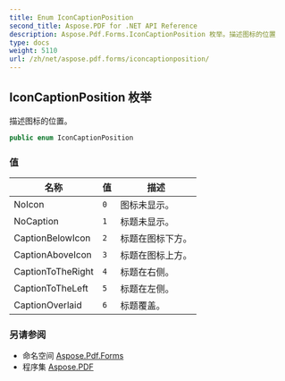 ```yaml
---
title: Enum IconCaptionPosition
second_title: Aspose.PDF for .NET API Reference
description: Aspose.Pdf.Forms.IconCaptionPosition 枚举。描述图标的位置
type: docs
weight: 5110
url: /zh/net/aspose.pdf.forms/iconcaptionposition/
---
```

## IconCaptionPosition 枚举

描述图标的位置。

```csharp
public enum IconCaptionPosition
```

### 值

| 名称 | 值 | 描述 |
| --- | --- | --- |
| NoIcon | `0` | 图标未显示。 |
| NoCaption | `1` | 标题未显示。 |
| CaptionBelowIcon | `2` | 标题在图标下方。 |
| CaptionAboveIcon | `3` | 标题在图标上方。 |
| CaptionToTheRight | `4` | 标题在右侧。 |
| CaptionToTheLeft | `5` | 标题在左侧。 |
| CaptionOverlaid | `6` | 标题覆盖。 |

### 另请参阅

* 命名空间 [Aspose.Pdf.Forms](../../aspose.pdf.forms/)
* 程序集 [Aspose.PDF](../../)